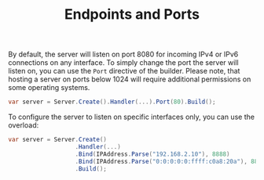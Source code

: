 ﻿---
title: Endpoints and Ports
weight: 2
description: 'Configure the GenHTTP webserver to listen on different ports or endpoints.'
cascade:
  type: docs
---

By default, the server will listen on port 8080 for incoming IPv4 or IPv6 connections on
any interface. To simply change the port the server will listen on, you can use
the `Port` directive of the builder. Please note, that hosting a server on ports below 1024 will require additional permissions
on some operating systems.

```csharp
var server = Server.Create().Handler(...).Port(80).Build();
```

To configure the server to listen on specific interfaces only, you can use the overload:

```csharp
var server = Server.Create()
                   .Handler(...)
                   .Bind(IPAddress.Parse("192.168.2.10"), 8888)
                   .Bind(IPAddress.Parse("0:0:0:0:0:ffff:c0a8:20a"), 8888)
                   .Build();
```
